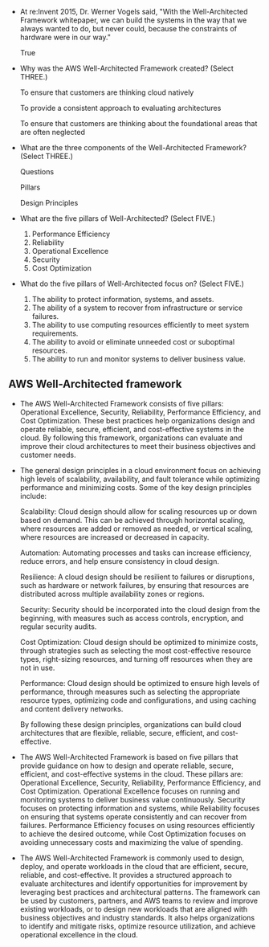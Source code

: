 - At re:Invent 2015, Dr. Werner Vogels said, "With the Well-Architected Framework whitepaper, we can build the systems in the way that we always wanted to do, but never could, because the constraints of hardware were in our way."

  True

- Why was the AWS Well-Architected Framework created? (Select THREE.)

  To ensure that customers are thinking cloud natively

  To provide a consistent approach to evaluating architectures

  To ensure that customers are thinking about the foundational areas that are often neglected

- What are the three components of the Well-Architected Framework? (Select THREE.)

  Questions

  Pillars

  Design Principles

- What are the five pillars of Well-Architected? (Select FIVE.)

  1. Performance Efficiency
  2. Reliability
  3. Operational Excellence
  4. Security
  5. Cost Optimization

- What do the five pillars of Well-Architected focus on? (Select FIVE.)

  1. The ability to protect information, systems, and assets.
  2. The ability of a system to recover from infrastructure or service failures.
  3. The ability to use computing resources efficiently to meet system requirements.
  4. The ability to avoid or eliminate unneeded cost or suboptimal resources.
  5. The ability to run and monitor systems to deliver business value.

## AWS Well-Architected framework

- The AWS Well-Architected Framework consists of five pillars: Operational Excellence, Security, Reliability, Performance Efficiency, and Cost Optimization. These best practices help organizations design and operate reliable, secure, efficient, and cost-effective systems in the cloud. By following this framework, organizations can evaluate and improve their cloud architectures to meet their business objectives and customer needs.

- The general design principles in a cloud environment focus on achieving high levels of scalability, availability, and fault tolerance while optimizing performance and minimizing costs. Some of the key design principles include:

  Scalability: Cloud design should allow for scaling resources up or down based on demand. This can be achieved through horizontal scaling, where resources are added or removed as needed, or vertical scaling, where resources are increased or decreased in capacity.

  Automation: Automating processes and tasks can increase efficiency, reduce errors, and help ensure consistency in cloud design.

  Resilience: A cloud design should be resilient to failures or disruptions, such as hardware or network failures, by ensuring that resources are distributed across multiple availability zones or regions.

  Security: Security should be incorporated into the cloud design from the beginning, with measures such as access controls, encryption, and regular security audits.

  Cost Optimization: Cloud design should be optimized to minimize costs, through strategies such as selecting the most cost-effective resource types, right-sizing resources, and turning off resources when they are not in use.

  Performance: Cloud design should be optimized to ensure high levels of performance, through measures such as selecting the appropriate resource types, optimizing code and configurations, and using caching and content delivery networks.

  By following these design principles, organizations can build cloud architectures that are flexible, reliable, secure, efficient, and cost-effective.

- The AWS Well-Architected Framework is based on five pillars that provide guidance on how to design and operate reliable, secure, efficient, and cost-effective systems in the cloud. These pillars are: Operational Excellence, Security, Reliability, Performance Efficiency, and Cost Optimization. Operational Excellence focuses on running and monitoring systems to deliver business value continuously. Security focuses on protecting information and systems, while Reliability focuses on ensuring that systems operate consistently and can recover from failures. Performance Efficiency focuses on using resources efficiently to achieve the desired outcome, while Cost Optimization focuses on avoiding unnecessary costs and maximizing the value of spending.

- The AWS Well-Architected Framework is commonly used to design, deploy, and operate workloads in the cloud that are efficient, secure, reliable, and cost-effective. It provides a structured approach to evaluate architectures and identify opportunities for improvement by leveraging best practices and architectural patterns. The framework can be used by customers, partners, and AWS teams to review and improve existing workloads, or to design new workloads that are aligned with business objectives and industry standards. It also helps organizations to identify and mitigate risks, optimize resource utilization, and achieve operational excellence in the cloud.
